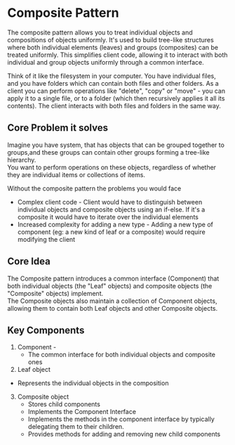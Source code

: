 # Composite Pattern

The composite pattern allows you to treat individual objects and compositions of objects uniformly.
It's used to build tree-like structures where both individual elements (leaves) and groups (composites) can be treated uniformly.
This simplifies client code, allowing it to interact with both individual and group objects uniformly through a common interface. 

Think of it like the filesystem in your computer. You have individual files, and you have folders which can contain both files and other folders.
As a client you can perform operations like "delete", "copy" or "move" - you can apply it to a single file, or to a folder (which then recursively applies it all its contents).
The client interacts with both files and folders in the same way. 

## Core Problem it solves
Imagine you have system, that has objects that can be grouped together to groups,and these groups can contain other groups forming a tree-like hierarchy.  
You want to perform operations on these objects, regardless of whether they are individual items or collections of items. 

Without the composite pattern the problems you would face
 - Complex client code - Client would have to distinguish between individual objects and composite objects using an if-else. If it's a composite it would have to iterate over the individual elements 
 - Increased complexity for adding a new type - Adding a new type of component (eg: a new kind of leaf or a composite) would require modifying the client

## Core Idea
The Composite pattern introduces a common interface (Component) that both individual objects (the "Leaf" objects) and composite objects (the "Composite" objects) implement.  
The Composite objects also maintain a collection of Component objects, allowing them to contain both Leaf objects and other Composite objects.

## Key Components
1. Component - 
    - The common interface for both individual objects and composite ones
2. Leaf object
 - Represents the individual objects in the composition
3. Composite object
   - Stores child components
   - Implements the Component Interface
   - Implements the methods in the component interface by typically delegating them to their children.
   - Provides methods for adding and removing new child components
